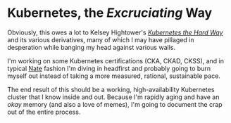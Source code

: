 # Kubernetes, the _Excruciating_ Way

Obviously, this owes a lot to Kelsey Hightower's [_Kubernetes the Hard Way_](https://github.com/kelseyhightower/kubernetes-the-hard-way) and its various derivatives, many of which I may have pillaged in desperation while banging my head against various walls.

I'm working on some Kubernetes certifications (CKA, CKAD, CKSS), and in typical [Nate](https://github.com/ndouglas/) fashion I'm diving in headfirst and probably going to burn myself out instead of taking a more measured, rational, sustainable pace.

The end result of this should be a working, high-availability Kubernetes cluster that I know inside and out. Because I'm rapidly aging and have an _okay_ memory (and also a love of memes), I'm going to document the crap out of the entire process.

